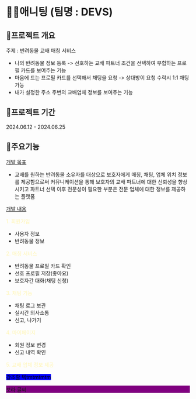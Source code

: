# 🐶🐱애니팅 (팀명 : DEVS)

## 👀프로젝트 개요 
주제 : 반려동물 교배 매칭 서비스
- 나의 반려동물 정보 등록 -> 선호하는 교배 파트너 조건을 선택하여 부합하는 프로필 카드를 보여주는 기능
- 마음에 드는 프로필 카드를 선택해서 채팅을 요청 -> 상대방이 요청 수락시 1:1 채팅 가능
- 내가 설정한 주소 주변의 교배업체 정보를 보여주는 기능

## 📅프로젝트 기간
2024.06.12 - 2024.06.25

## 🦴주요기능
<ins>개발 목표</ins>
  - 교배를 원하는 반려동물 소유자를 대상으로 보호자에게 매칭, 채팅, 업체 위치 정보를 제공함으로써 커뮤니케이션을 통해 보호자의 교배 파트너에 대한 신뢰성을 향상 시키고 파트너 선택 이후 전문성이 필요한 부분은 전문 업체에 대한 정보를 제공하는 플랫폼

<ins>개발 내용</ins>

<span style="color:#fff5b1"> 1. 회원가입 </span>
  - 사용자 정보
  - 반려동물 정보

<span style="color:#fff5b1"> 2. 매칭 서비스 </span>
  - 반려동물 프로필 카드 확인
  - 선호 프로필 저장(좋아요)
  - 보호자간 대화(채팅 신청)
    
<span style="color:#fff5b1"> 3. 채팅 기능 </span>
  - 채팅 로그 보관
  - 실시간 의사소통
  - 신고, 나가기

<span style="color:#fff5b1"> 4. 마이페이지 </span>
  - 회원 정보 변경
  - 신고 내역 확인
<style>
  mark {
    background-color: blue; /* 원하는 배경색으로 변경 */
    color: black; /* 텍스트 색상도 변경할 수 있음 */
  }
</style>

<span style="color:#fff5b1"> 5. 교배 업체 정보 제공</span>    

<mark>강조할 텍tmtmtmtm</mark>
<p style="background-color:purple">보라 글씨</p> 

